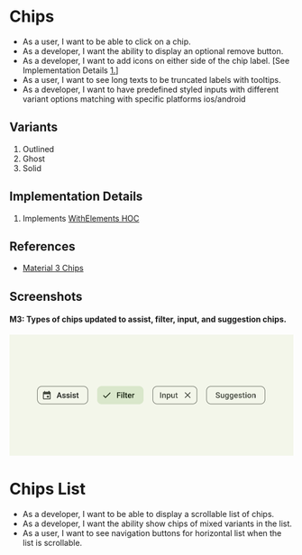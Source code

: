 # Chips
- As a user, I want to be able to click on a chip.
- As a developer, I want the ability to display an optional remove button.
- As a developer, I want to add icons on either side of the chip label. [See Implementation Details [1.](#implementation-details)]
- As a user, I want to see long texts to be truncated labels with tooltips.
- As a developer, I want to have predefined styled inputs with different variant options matching with specific platforms ios/android

## Variants
1. Outlined
2. Ghost
3. Solid

## Implementation Details
1. Implements [WithElements HOC](./HOC/WithElements.md)

## References
- [Material 3 Chips](https://m3.material.io/components/chips/overview)

## Screenshots
#### M3: Types of chips updated to assist, filter, input, and suggestion chips.
![M3: Types of chips updated to assist, filter, input, and suggestion chips](./assets/m3.chips.png)

# Chips List
- As a developer, I want to be able to display a scrollable list of chips.
- As a developer, I want the ability show chips of mixed variants in the list.
- As a user, I want to see navigation buttons for horizontal list when the list is scrollable.